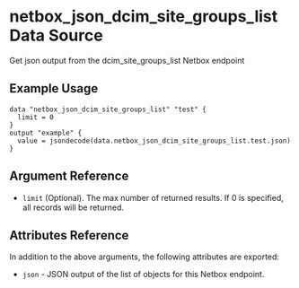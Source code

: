 # netbox\_json\_dcim\_site\_groups\_list Data Source

Get json output from the dcim_site_groups_list Netbox endpoint

## Example Usage

```hcl
data "netbox_json_dcim_site_groups_list" "test" {
  limit = 0
}
output "example" {
  value = jsondecode(data.netbox_json_dcim_site_groups_list.test.json)
}
```

## Argument Reference

* ``limit`` (Optional). The max number of returned results. If 0 is specified, all records will be returned.

## Attributes Reference

In addition to the above arguments, the following attributes are exported:
* ``json`` - JSON output of the list of objects for this Netbox endpoint.

